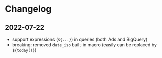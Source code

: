 # Changelog

## 2022-07-22
* support expressions (`${...}`) in queries (both Ads and BigQuery)
* breaking: removed `date_iso` built-in macro (easily can be replaced by `${today()}`)
